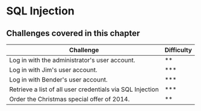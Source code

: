 # SQL Injection

## Challenges covered in this chapter

| Challenge | Difficulty |
| --------- | ---------- |
| Log in with the administrator's user account. | ** |
| Log in with Jim's user account. | *** |
| Log in with Bender's user account. | *** |
| Retrieve a list of all user credentials via SQL Injection | *** |
| Order the Christmas special offer of 2014. | ** |
